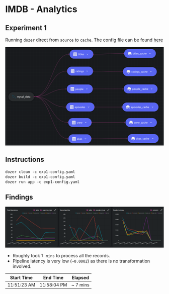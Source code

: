 # IMDB - Analytics

## Experiment 1

Running `dozer` direct from `source` to `cache`. The config file can be found [here](../exp1-config.yaml)

![Diagram](../images/experiment_1_diagram.png)

## Instructions
```
dozer clean -c exp1-config.yaml
dozer build -c exp1-config.yaml
dozer run app -c exp1-config.yaml
```

## Findings

![Insights](../images/exp1_source.png)

 - Roughly took `7 mins` to process all the records.
 - Pipeline latency is very low (`~0.0002`) as there is no transformation involved.

| Start Time  | End Time    | Elapsed  |
| ----------- | ----------- | -------- |
| 11:51:23 AM | 11:58:04 PM | ~ 7 mins |